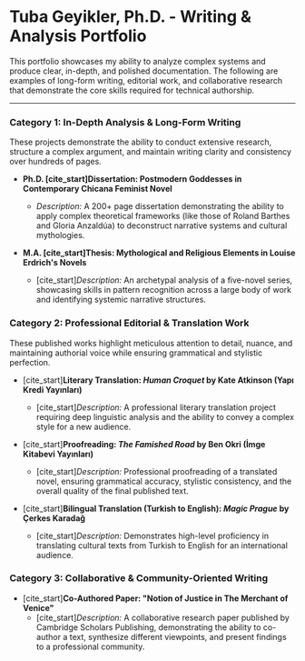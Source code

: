 # Tuba Geyikler, Ph.D. - Writing & Analysis Portfolio

This portfolio showcases my ability to analyze complex systems and produce clear, in-depth, and polished documentation. The following are examples of long-form writing, editorial work, and collaborative research that demonstrate the core skills required for technical authorship.

---

### Category 1: In-Depth Analysis & Long-Form Writing

These projects demonstrate the ability to conduct extensive research, structure a complex argument, and maintain writing clarity and consistency over hundreds of pages.

* **Ph.D. [cite_start]Dissertation: Postmodern Goddesses in Contemporary Chicana Feminist Novel** 
    * *Description:* A 200+ page dissertation demonstrating the ability to apply complex theoretical frameworks (like those of Roland Barthes and Gloria Anzaldúa)  to deconstruct narrative systems and cultural mythologies.

* **M.A. [cite_start]Thesis: Mythological and Religious Elements in Louise Erdrich's Novels** 
    * [cite_start]*Description:* An archetypal analysis of a five-novel series, showcasing skills in pattern recognition across a large body of work and identifying systemic narrative structures. 

### Category 2: Professional Editorial & Translation Work

These published works highlight meticulous attention to detail, nuance, and maintaining authorial voice while ensuring grammatical and stylistic perfection.

* [cite_start]**Literary Translation: *Human Croquet* by Kate Atkinson (Yapı Kredi Yayınları)** 
    * [cite_start]*Description:* A professional literary translation project requiring deep linguistic analysis and the ability to convey a complex style for a new audience. 

* [cite_start]**Proofreading: *The Famished Road* by Ben Okri (İmge Kitabevi Yayınları)** 
    * [cite_start]*Description:* Professional proofreading of a translated novel, ensuring grammatical accuracy, stylistic consistency, and the overall quality of the final published text. 

* [cite_start]**Bilingual Translation (Turkish to English): *Magic Prague* by Çerkes Karadağ** 
    * [cite_start]*Description:* Demonstrates high-level proficiency in translating cultural texts from Turkish to English for an international audience. 

### Category 3: Collaborative & Community-Oriented Writing

* [cite_start]**Co-Authored Paper: "Notion of Justice in The Merchant of Venice"** 
    * [cite_start]*Description:* A collaborative research paper published by Cambridge Scholars Publishing, demonstrating the ability to co-author a text, synthesize different viewpoints, and present findings to a professional community.
<!-- end list -->
